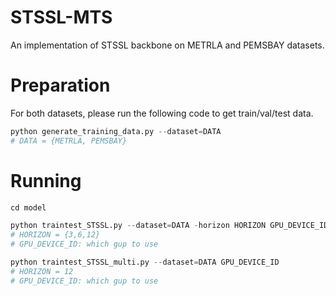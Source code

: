 # STSSL-MTS
An implementation of STSSL backbone on METRLA and PEMSBAY datasets.

# Preparation
For both datasets, please run the following code to get train/val/test data.
``` python
python generate_training_data.py --dataset=DATA
# DATA = {METRLA, PEMSBAY}
```

# Running
``` python
cd model
```
``` python
python traintest_STSSL.py --dataset=DATA -horizon HORIZON GPU_DEVICE_ID
# HORIZON = {3,6,12}
# GPU_DEVICE_ID: which gup to use
```
``` python
python traintest_STSSL_multi.py --dataset=DATA GPU_DEVICE_ID
# HORIZON = 12
# GPU_DEVICE_ID: which gup to use
```
